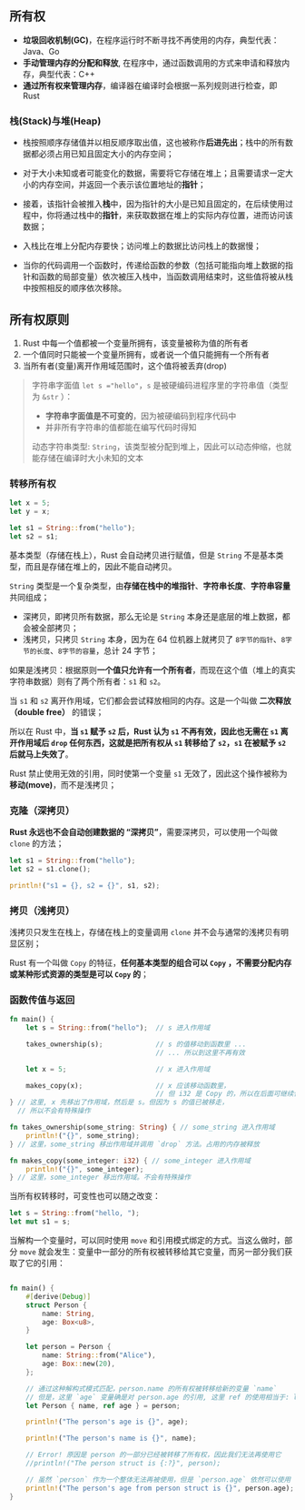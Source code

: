## 所有权

- **垃圾回收机制(GC)**，在程序运行时不断寻找不再使用的内存，典型代表：Java、Go
- **手动管理内存的分配和释放**, 在程序中，通过函数调用的方式来申请和释放内存，典型代表：C++
- **通过所有权来管理内存**，编译器在编译时会根据一系列规则进行检查，即 Rust

### 栈(Stack)与堆(Heap)

+ 栈按照顺序存储值并以相反顺序取出值，这也被称作**后进先出**；栈中的所有数据都必须占用已知且固定大小的内存空间；
+ 对于大小未知或者可能变化的数据，需要将它存储在堆上；且需要请求一定大小的内存空间，并返回一个表示该位置地址的**指针**；
+ 接着，该指针会被推入**栈**中，因为指针的大小是已知且固定的，在后续使用过程中，你将通过栈中的**指针**，来获取数据在堆上的实际内存位置，进而访问该数据；
+ 入栈比在堆上分配内存要快；访问堆上的数据比访问栈上的数据慢；

+ 当你的代码调用一个函数时，传递给函数的参数（包括可能指向堆上数据的指针和函数的局部变量）依次被压入栈中，当函数调用结束时，这些值将被从栈中按照相反的顺序依次移除。

## 所有权原则

1. Rust 中每一个值都被一个变量所拥有，该变量被称为值的所有者
2. 一个值同时只能被一个变量所拥有，或者说一个值只能拥有一个所有者
3. 当所有者(变量)离开作用域范围时，这个值将被丢弃(drop)

> 字符串字面值 `let s ="hello"`，`s` 是被硬编码进程序里的字符串值（类型为 `&str` ）：
>
> - **字符串字面值是不可变的**，因为被硬编码到程序代码中
> - 并非所有字符串的值都能在编写代码时得知
>
> 动态字符串类型: `String`，该类型被分配到堆上，因此可以动态伸缩，也就能存储在编译时大小未知的文本

### 转移所有权

```rust
let x = 5;
let y = x;

let s1 = String::from("hello");
let s2 = s1;
```

基本类型（存储在栈上），Rust 会自动拷贝进行赋值，但是 `String` 不是基本类型，而且是存储在堆上的，因此不能自动拷贝。

`String` 类型是一个复杂类型，由**存储在栈中的堆指针**、**字符串长度**、**字符串容量**共同组成；

+ 深拷贝，即拷贝所有数据，那么无论是 `String` 本身还是底层的堆上数据，都会被全部拷贝；
+ 浅拷贝，只拷贝 `String` 本身，因为在 64 位机器上就拷贝了 `8字节的指针`、`8字节的长度`、`8字节的容量`，总计 24 字节；

如果是浅拷贝：根据原则**一个值只允许有一个所有者**，而现在这个值（堆上的真实字符串数据）则有了两个所有者：`s1` 和 `s2`。

当 `s1` 和 `s2` 离开作用域，它们都会尝试释放相同的内存。这是一个叫做 **二次释放（double free）** 的错误；

所以在 Rust 中，**当 `s1` 赋予 `s2` 后，Rust 认为 `s1` 不再有效，因此也无需在 `s1` 离开作用域后 `drop` 任何东西，这就是把所有权从 `s1` 转移给了 `s2`，`s1` 在被赋予 `s2` 后就马上失效了**。

Rust 禁止使用无效的引用，同时使第一个变量 `s1` 无效了，因此这个操作被称为 **移动(move)**，而不是浅拷贝；

### 克隆（深拷贝）

**Rust 永远也不会自动创建数据的 “深拷贝”**，需要深拷贝，可以使用一个叫做 `clone` 的方法；

```rust
let s1 = String::from("hello");
let s2 = s1.clone();

println!("s1 = {}, s2 = {}", s1, s2);
```

### 拷贝（浅拷贝）

浅拷贝只发生在栈上，存储在栈上的变量调用 `clone` 并不会与通常的浅拷贝有明显区别；

Rust 有一个叫做 `Copy` 的特征，**任何基本类型的组合可以 `Copy` ，不需要分配内存或某种形式资源的类型是可以 `Copy` 的**；

### 函数传值与返回

```rust
fn main() {
    let s = String::from("hello");  // s 进入作用域

    takes_ownership(s);             // s 的值移动到函数里 ...
                                    // ... 所以到这里不再有效

    let x = 5;                      // x 进入作用域

    makes_copy(x);                  // x 应该移动函数里，
                                    // 但 i32 是 Copy 的，所以在后面可继续使用 x
} // 这里, x 先移出了作用域，然后是 s。但因为 s 的值已被移走，
  // 所以不会有特殊操作

fn takes_ownership(some_string: String) { // some_string 进入作用域
    println!("{}", some_string);
} // 这里，some_string 移出作用域并调用 `drop` 方法。占用的内存被释放

fn makes_copy(some_integer: i32) { // some_integer 进入作用域
    println!("{}", some_integer);
} // 这里，some_integer 移出作用域。不会有特殊操作
```

当所有权转移时，可变性也可以随之改变：

```rust
let s = String::from("hello, ");
let mut s1 = s;
```

当解构一个变量时，可以同时使用 `move` 和引用模式绑定的方式。当这么做时，部分 `move` 就会发生：变量中一部分的所有权被转移给其它变量，而另一部分我们获取了它的引用：

```rust

fn main() {
    #[derive(Debug)]
    struct Person {
        name: String,
        age: Box<u8>,
    }

    let person = Person {
        name: String::from("Alice"),
        age: Box::new(20),
    };

    // 通过这种解构式模式匹配，person.name 的所有权被转移给新的变量 `name`
    // 但是，这里 `age` 变量确是对 person.age 的引用, 这里 ref 的使用相当于: let age = &person.age 
    let Person { name, ref age } = person;

    println!("The person's age is {}", age);

    println!("The person's name is {}", name);

    // Error! 原因是 person 的一部分已经被转移了所有权，因此我们无法再使用它
    //println!("The person struct is {:?}", person);

    // 虽然 `person` 作为一个整体无法再被使用，但是 `person.age` 依然可以使用
    println!("The person's age from person struct is {}", person.age);
}
```



